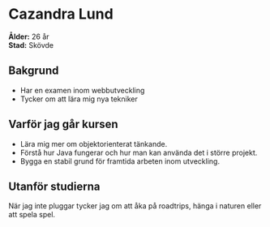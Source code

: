 # Cazandra Lund
**Ålder:** 26 år  
**Stad:** Skövde

## Bakgrund
- Har en examen inom webbutveckling
- Tycker om att lära mig nya tekniker

## Varför jag går kursen
- Lära mig mer om objektorienterat tänkande.
- Förstå hur Java fungerar och hur man kan använda det i större projekt.
- Bygga en stabil grund för framtida arbeten inom utveckling.

## Utanför studierna
När jag inte pluggar tycker jag om att åka på roadtrips, hänga i naturen eller att spela spel.
